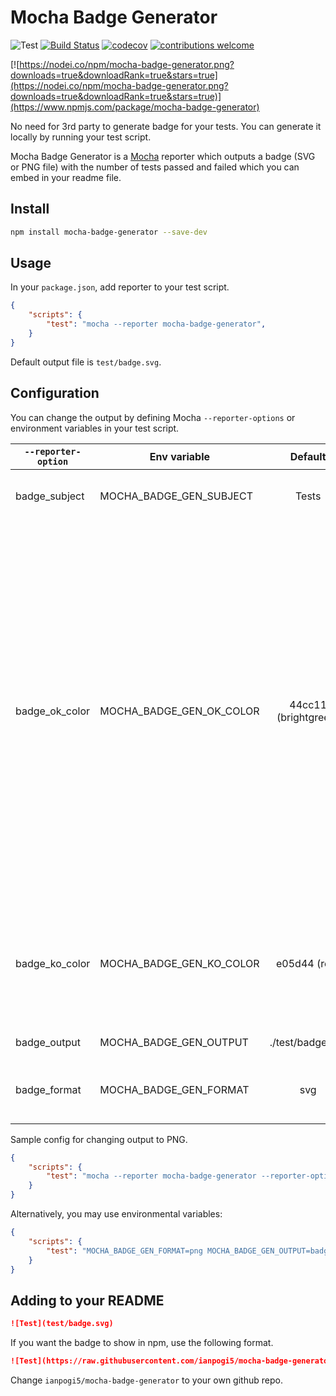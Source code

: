 # Mocha Badge Generator

![Test](https://raw.githubusercontent.com/ianpogi5/mocha-badge-generator/master/test/badge.svg?sanitize=true)
[![Build Status](https://travis-ci.com/ianpogi5/mocha-badge-generator.png?branch=master)](https://travis-ci.com/ianpogi5/mocha-badge-generator)
[![codecov](https://codecov.io/gh/ianpogi5/mocha-badge-generator/branch/master/graph/badge.svg)](https://codecov.io/gh/ianpogi5/mocha-badge-generator)
[![contributions welcome](https://img.shields.io/badge/contributions-welcome-brightgreen.svg?style=flat)](https://github.com/ianpogi5/mocha-badge-generator/issues)

[![https://nodei.co/npm/mocha-badge-generator.png?downloads=true&downloadRank=true&stars=true](https://nodei.co/npm/mocha-badge-generator.png?downloads=true&downloadRank=true&stars=true)](https://www.npmjs.com/package/mocha-badge-generator)

No need for 3rd party to generate badge for your tests. You can generate it locally by running your test script.

Mocha Badge Generator is a [Mocha](https://mochajs.org/) reporter which outputs a badge (SVG or PNG file) with the number of tests passed and failed which you can embed in your readme file.

## Install

```bash
npm install mocha-badge-generator --save-dev
```

## Usage

In your `package.json`, add reporter to your test script.

```json
{
    "scripts": {
        "test": "mocha --reporter mocha-badge-generator",
    }
}
```

Default output file is `test/badge.svg`.

## Configuration

You can change the output by defining Mocha `--reporter-options` or environment variables in your test script.

| `--reporter-option` | Env variable | Default  | Description |
|---------------------|--------------| :------: |-------------|
| badge_subject | MOCHA_BADGE_GEN_SUBJECT  | Tests | The text that appears the left side of the badge. |
| badge_ok_color | MOCHA_BADGE_GEN_OK_COLOR | 44cc11 (brightgreen) | The color when all tests pass. Colors may be a 6-digit hex code or a named CSS color. If upgrading from <= 0.3.0, please note that if you were not relying on the default colors, the CSS named colors may differ from the [`badge-up` builtin colors](https://github.com/yahoo/badge-up/blob/b6f073624fee0d5ee5341a90a9cfb9ff6ae52034/index.js#L51-L64) we were using previously; use the corresponding hex code (without the `#`), and convert to 6 digits (e.g., `4C1` to `44CC11`). |
| badge_ko_color | MOCHA_BADGE_GEN_KO_COLOR | e05d44 (red) | The color when at least 1 test fail. See above for possible colors (and a note about upgrading from <= 0.3.0). |
| badge_output | MOCHA_BADGE_GEN_OUTPUT | ./test/badge.svg | Name of the output file. |
| badge_format | MOCHA_BADGE_GEN_FORMAT | svg | Output file format. Possible values are svg and png. |

Sample config for changing output to PNG.

```json
{
    "scripts": {
        "test": "mocha --reporter mocha-badge-generator --reporter-options=badge_format=png,badge_output=badge.png",
    }
}
```

Alternatively, you may use environmental variables:

```json
{
    "scripts": {
        "test": "MOCHA_BADGE_GEN_FORMAT=png MOCHA_BADGE_GEN_OUTPUT=badge.png mocha --reporter mocha-badge-generator",
    }
}
```

## Adding to your README

```markdown
![Test](test/badge.svg)
```

 If you want the badge to show in npm, use the following format.

```markdown
![Test](https://raw.githubusercontent.com/ianpogi5/mocha-badge-generator/master/test/badge.svg?sanitize=true)
```

Change `ianpogi5/mocha-badge-generator` to your own github repo.
